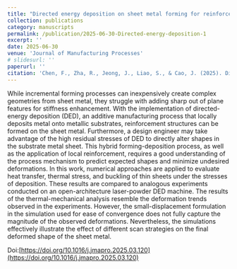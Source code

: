 ```yaml
---
title: "Directed energy deposition on sheet metal forming for reinforcement structures"
collection: publications
category: manuscripts
permalink: /publication/2025-06-30-Directed-energy-deposition-1
excerpt: ''
date: 2025-06-30
venue: 'Journal of Manufacturing Processes'
# slidesurl: ''
paperurl: ''
citation: 'Chen, F., Zha, R., Jeong, J., Liao, S., & Cao, J. (2025). Directed energy deposition on sheet metal forming for reinforcement structures. Journal of Manufacturing Processes, 144, 339-349.'
---
```


While incremental forming processes can inexpensively create complex geometries from sheet metal, they struggle with adding sharp out of plane features for stiffness enhancement. With the implementation of directed-energy deposition (DED), an additive manufacturing process that locally deposits metal onto metallic substrates, reinforcement structures can be formed on the sheet metal. Furthermore, a design engineer may take advantage of the high residual stresses of DED to directly alter shapes in the substrate metal sheet. This hybrid forming-deposition process, as well as the application of local reinforcement, requires a good understanding of the process mechanism to predict expected shapes and minimize undesired deformations. In this work, numerical approaches are applied to evaluate heat transfer, thermal stress, and buckling of thin sheets under the stresses of deposition. These results are compared to analogous experiments conducted on an open-architecture laser-powder DED machine. The results of the thermal-mechanical analysis resemble the deformation trends observed in the experiments. However, the small-displacement formulation in the simulation used for ease of convergence does not fully capture the magnitude of the observed deformations. Nevertheless, the simulations effectively illustrate the effect of different scan strategies on the final deformed shape of the sheet metal.

Doi:[https://doi.org/10.1016/j.jmapro.2025.03.120](https://doi.org/10.1016/j.jmapro.2025.03.120)
